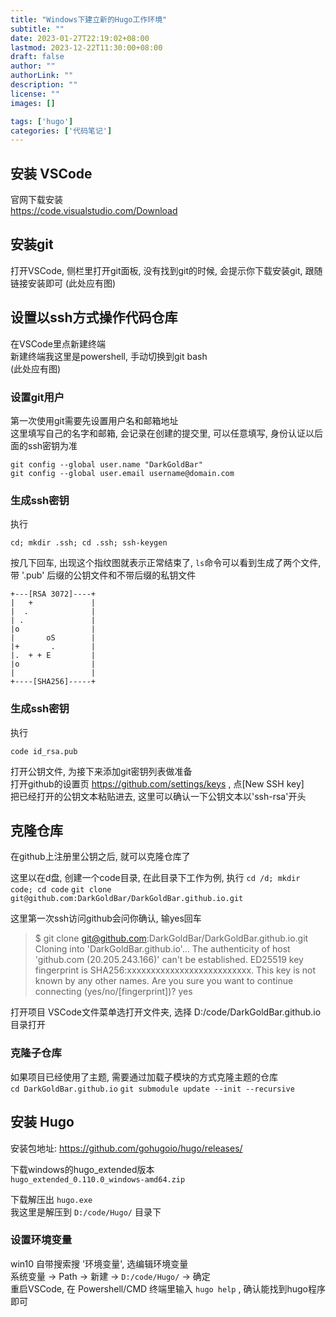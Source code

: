 ```yaml
---
title: "Windows下建立新的Hugo工作环境"
subtitle: ""
date: 2023-01-27T22:19:02+08:00
lastmod: 2023-12-22T11:30:00+08:00
draft: false
author: ""
authorLink: ""
description: ""
license: ""
images: []

tags: ['hugo']
categories: ['代码笔记']
---
```


## 安装 VSCode
官网下载安装  
https://code.visualstudio.com/Download 

## 安装git
打开VSCode, 侧栏里打开git面板, 没有找到git的时候, 会提示你下载安装git, 跟随链接安装即可
(此处应有图)

## 设置以ssh方式操作代码仓库
在VSCode里点新建终端  
新建终端我这里是powershell, 手动切换到git bash  
(此处应有图)

### 设置git用户
第一次使用git需要先设置用户名和邮箱地址  
这里填写自己的名字和邮箱, 会记录在创建的提交里, 可以任意填写, 身份认证以后面的ssh密钥为准  
```
git config --global user.name "DarkGoldBar"
git config --global user.email username@domain.com
```

### 生成ssh密钥
执行 

`cd; mkdir .ssh; cd .ssh; ssh-keygen`

按几下回车, 出现这个指纹图就表示正常结束了, `ls`命令可以看到生成了两个文件, 带 '.pub' 后缀的公钥文件和不带后缀的私钥文件

```
+---[RSA 3072]----+
|   +             |
|  .              |
| .               |
|o                |
|       oS        |
|+       .        |
|.  + + E         |
|o                |
|                 |
+----[SHA256]-----+
```

### 生成ssh密钥
执行 

`code id_rsa.pub` 

打开公钥文件, 为接下来添加git密钥列表做准备  
打开github的设置页 https://github.com/settings/keys , 点[New SSH key]  
把已经打开的公钥文本粘贴进去, 这里可以确认一下公钥文本以'ssh-rsa'开头  

## 克隆仓库
在github上注册里公钥之后, 就可以克隆仓库了

这里以在d盘, 创建一个code目录, 在此目录下工作为例, 执行
`cd /d; mkdir code; cd code`
`git clone git@github.com:DarkGoldBar/DarkGoldBar.github.io.git`

这里第一次ssh访问github会问你确认, 输yes回车

> $ git clone git@github.com:DarkGoldBar/DarkGoldBar.github.io.git
Cloning into 'DarkGoldBar.github.io'...
The authenticity of host 'github.com (20.205.243.166)' can't be established.
ED25519 key fingerprint is SHA256:xxxxxxxxxxxxxxxxxxxxxxxxxx.
This key is not known by any other names.
Are you sure you want to continue connecting (yes/no/[fingerprint])? yes

打开项目
VSCode文件菜单选打开文件夹, 选择 D:/code/DarkGoldBar.github.io 目录打开

### 克隆子仓库
如果项目已经使用了主题, 需要通过加载子模块的方式克隆主题的仓库  
`cd DarkGoldBar.github.io`
`git submodule update --init --recursive`

## 安装 Hugo
安装包地址: https://github.com/gohugoio/hugo/releases/

下载windows的hugo_extended版本  
`hugo_extended_0.110.0_windows-amd64.zip`

下载解压出 `hugo.exe`  
我这里是解压到 `D:/code/Hugo/` 目录下

### 设置环境变量
win10 自带搜索搜 '环境变量', 选编辑环境变量  
系统变量 -> Path -> 新建 -> `D:/code/Hugo/` -> 确定  
重启VSCode, 在 Powershell/CMD 终端里输入 `hugo help` , 确认能找到hugo程序即可
